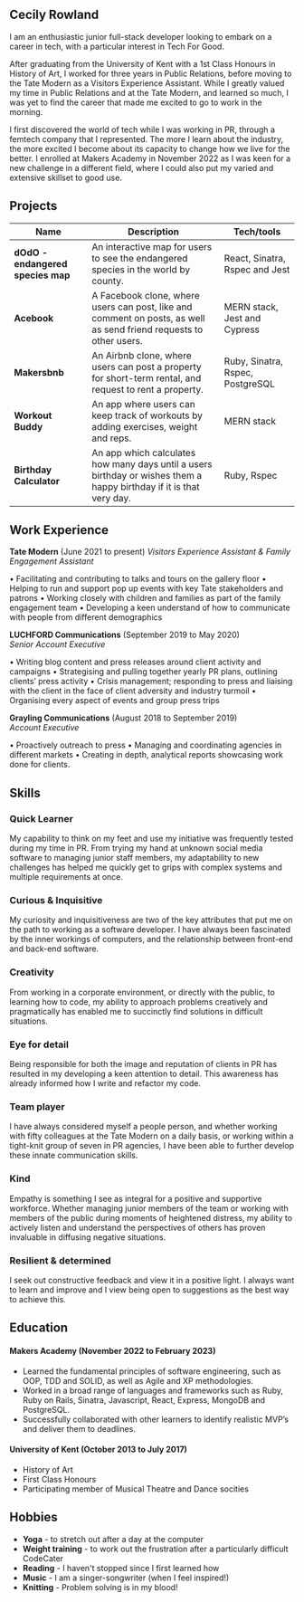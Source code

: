 ## Cecily Rowland

I am an enthusiastic junior full-stack developer looking to embark on a career in tech, with a particular interest in Tech For Good.

After graduating from the University of Kent with a 1st Class Honours in History of Art, I worked for three years in Public Relations, before moving to the Tate Modern as a Visitors Experience Assistant. While I greatly valued my time in Public Relations and at the Tate Modern, and learned so much, I was yet to find the career that made me excited to go to work in the morning. 

I first discovered the world of tech while I was working in PR, through a femtech company that I represented. The more I learn about the industry, the more excited I become about its capacity to change how we live for the better. I enrolled at Makers Academy in November 2022 as I was keen for a new challenge in a different field, where I could also put my varied and extensive skillset to good use.

## Projects

| Name                         | Description                                                       | Tech/tools                  |
| ---------------------------- | ----------------------------------------------------------------- | ----------------------------|
|**dOdO - endangered species map** | An interactive map for users to see the endangered species in the world by county. |React, Sinatra, Rspec and Jest |  
| **Acebook**                     | A Facebook clone, where users can post, like and comment on posts, as well as send friend requests to other users.| MERN stack, Jest and Cypress|
|**Makersbnb**                    | An Airbnb clone, where users can post a property for short-term rental, and request to rent a property. |Ruby, Sinatra, Rspec, PostgreSQL | 
|**Workout Buddy**                | An app where users can keep track of workouts by adding exercises, weight and reps. | MERN stack |
|**Birthday Calculator**          | An app which calculates how many days until a users birthday or wishes them a happy birthday if it is that very day. |Ruby, Rspec|

## Work Experience

**Tate Modern** (June 2021 to present)
_Visitors Experience Assistant & Family Engagement Assistant_

• Facilitating and contributing to talks and tours on the gallery floor
• Helping to run and support pop up events with key Tate stakeholders and patrons 
• Working closely with children and families as part of the family engagement team
• Developing a keen understand of how to communicate with people from different demographics  

**LUCHFORD Communications** (September 2019 to May 2020)  
_Senior Account Executive_

• Writing blog content and press releases around client activity and campaigns
• Strategising and pulling together yearly PR plans, outlining clients’ press activity
• Crisis management; responding to press and liaising with the client in the face of client adversity and industry turmoil
• Organising every aspect of events and group press trips

**Grayling Communications** (August 2018 to September 2019)  
_Account Executive_

• Proactively outreach to press
• Managing and coordinating agencies in different markets
• Creating in depth, analytical reports showcasing work done for clients.

## Skills

### Quick Learner

My capability to think on my feet and use my initiative was frequently tested during my time in PR. From trying my hand at unknown social media software to managing junior staff members, my adaptability to new challenges has helped me quickly get to grips with complex systems and multiple requirements at once.

### Curious & Inquisitive 

My curiosity and inquisitiveness are two of the key attributes that put me on the path to working as a software developer. I have always been fascinated by the inner workings of computers, and the relationship between front-end and back-end software.

### Creativity 

From working in a corporate environment, or directly with the public, to learning how to code, my ability to approach problems creatively and pragmatically has enabled me to succinctly find solutions in difficult situations.

### Eye for detail 

Being responsible for both the image and reputation of clients in PR has resulted in my developing a keen attention to detail. This awareness has already informed how I write and refactor my code.  

### Team player

I have always considered myself a people person, and whether working with fifty colleagues at the Tate Modern on a daily basis, or working within a tight-knit group of seven in PR agencies, I have been able to further develop these innate communication skills.

### Kind 

Empathy is something I see as integral for a positive and supportive workforce. Whether managing junior members of the team or working with members of the public during moments of heightened distress, my ability to actively listen and understand the perspectives of others has proven invaluable in diffusing negative situations.

### Resilient & determined

I seek out constructive feedback and view it in a positive light. I always want to learn and improve and I view being open to suggestions as the best way to achieve this.


## Education

#### Makers Academy (November 2022 to February 2023)
- Learned the fundamental principles of software engineering, such as OOP, TDD and SOLID, as well as Agile and XP methodologies.
- Worked in a broad range of languages and frameworks such as Ruby, Ruby on Rails, Sinatra, Javascript, React, Express, MongoDB and PostgreSQL.
- Successfully collaborated with other  learners to identify  realistic MVP’s and deliver them to deadlines.


#### University of Kent (October 2013 to July 2017)

- History of Art
- First Class Honours
- Participating member of Musical Theatre and Dance socities

## Hobbies

- **Yoga** - to stretch out after a day at the computer
- **Weight training** - to work out the frustration after a particularly difficult CodeCater
- **Reading** - I haven't stopped since I first learned how
- **Music** - I am a singer-songwriter (when I feel inspired!)
- **Knitting** - Problem solving is in my blood! 
